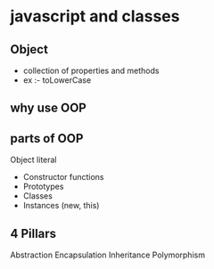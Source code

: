 # javascript and classes

## Object
- collection of properties and methods
- ex :- toLowerCase

## why use OOP

## parts of OOP
Object literal

- Constructor functions
- Prototypes
- Classes
- Instances (new, this)

## 4 Pillars

Abstraction
Encapsulation
Inheritance
Polymorphism

